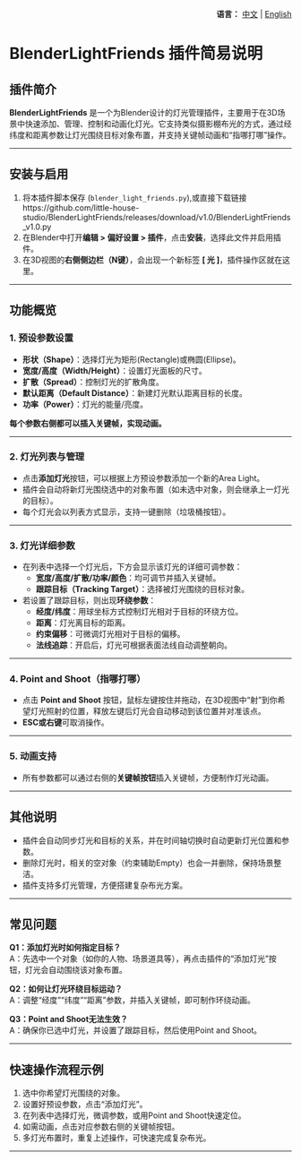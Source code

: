 <p align="right">
    <b>语言：</b> <a href="README.md">中文</a> | <a href="README_EN.md">English</a>
</p>

# BlenderLightFriends 插件简易说明

## 插件简介

**BlenderLightFriends** 是一个为Blender设计的灯光管理插件，主要用于在3D场景中快速添加、管理、控制和动画化灯光。它支持类似摄影棚布光的方式，通过经纬度和距离参数让灯光围绕目标对象布置，并支持关键帧动画和“指哪打哪”操作。

---

## 安装与启用

1. 将本插件脚本保存 (`blender_light_friends.py`),或直接下载链接https://github.com/little-house-studio/BlenderLightFriends/releases/download/v1.0/BlenderLightFriends_v1.0.py
2. 在Blender中打开**编辑 > 偏好设置 > 插件**，点击**安装**，选择此文件并启用插件。
3. 在3D视图的**右侧侧边栏（N键）**，会出现一个新标签 **[ 光 ]**，插件操作区就在这里。

---

## 功能概览

### 1. 预设参数设置

- **形状（Shape）**：选择灯光为矩形(Rectangle)或椭圆(Ellipse)。
- **宽度/高度（Width/Height）**：设置灯光面板的尺寸。
- **扩散（Spread）**：控制灯光的扩散角度。
- **默认距离（Default Distance）**：新建灯光默认距离目标的长度。
- **功率（Power）**：灯光的能量/亮度。

**每个参数右侧都可以插入关键帧，实现动画。**

---

### 2. 灯光列表与管理

- 点击**添加灯光**按钮，可以根据上方预设参数添加一个新的Area Light。
- 插件会自动将新灯光围绕选中的对象布置（如未选中对象，则会继承上一灯光的目标）。
- 每个灯光会以列表方式显示，支持一键删除（垃圾桶按钮）。

---

### 3. 灯光详细参数

- 在列表中选择一个灯光后，下方会显示该灯光的详细可调参数：
  - **宽度/高度/扩散/功率/颜色**：均可调节并插入关键帧。
  - **跟踪目标（Tracking Target）**：选择被灯光围绕的目标对象。
- 若设置了跟踪目标，则出现**环绕参数**：
  - **经度/纬度**：用球坐标方式控制灯光相对于目标的环绕方位。
  - **距离**：灯光离目标的距离。
  - **约束偏移**：可微调灯光相对于目标的偏移。
  - **法线追踪**：开启后，灯光可根据表面法线自动调整朝向。

---

### 4. Point and Shoot（指哪打哪）

- 点击 **Point and Shoot** 按钮，鼠标左键按住并拖动，在3D视图中“射”到你希望灯光照射的位置，释放左键后灯光会自动移动到该位置并对准该点。
- **ESC或右键**可取消操作。

---

### 5. 动画支持

- 所有参数都可以通过右侧的**关键帧按钮**插入关键帧，方便制作灯光动画。

---

## 其他说明

- 插件会自动同步灯光和目标的关系，并在时间轴切换时自动更新灯光位置和参数。
- 删除灯光时，相关的空对象（约束辅助Empty）也会一并删除，保持场景整洁。
- 插件支持多灯光管理，方便搭建复杂布光方案。

---

## 常见问题

**Q1：添加灯光时如何指定目标？**  
A：先选中一个对象（如你的人物、场景道具等），再点击插件的“添加灯光”按钮，灯光会自动围绕该对象布置。

**Q2：如何让灯光环绕目标运动？**  
A：调整“经度”“纬度”“距离”参数，并插入关键帧，即可制作环绕动画。

**Q3：Point and Shoot无法生效？**  
A：确保你已选中灯光，并设置了跟踪目标，然后使用Point and Shoot。

---

## 快速操作流程示例

1. 选中你希望灯光围绕的对象。
2. 设置好预设参数，点击“添加灯光”。
3. 在列表中选择灯光，微调参数，或用Point and Shoot快速定位。
4. 如需动画，点击对应参数右侧的关键帧按钮。
5. 多灯光布置时，重复上述操作，可快速完成复杂布光。

---
